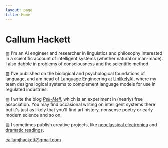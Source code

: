```yaml
---
layout: page
title: Home
---
```

# Callum Hackett

▨ I'm an AI engineer and researcher in linguistics and philosophy interested in a scientific account of intelligent systems (whether natural or man-made). I also dabble in problems of consciousness and the scientific method.

▨ I've published on the biological and psychological foundations of language, and am head of Language Engineering at [UnlikelyAI](https://www.unlikely.ai/), where my team designs logical systems to complement language models for use in regulated industries.

▨ I write the blog [*Pell-Mell*](https://callumhackett.substack.com/about), which is an experiment in (nearly) free association. You may find occasional writing on intelligent systems there but it's just as likely that you'll find art history, nonsense poetry or early modern science and so on.

▨ I sometimes publish creative projects, like [neoclassical electronica](https://www.youtube.com/watch?v=-MoHFhtfB_Y) and [dramatic readings](https://www.youtube.com/watch?v=pwLugzKpZ_k).

callumjhackett@gmail.com